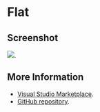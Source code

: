 # Flat



## Screenshot
![](https://raw.githubusercontent.com/gerane/VSCodeThemes/master/gerane.Theme-Flat/screenshot.png).


## More Information
* [Visual Studio Marketplace](https://marketplace.visualstudio.com/items/gerane.Theme-Flat).
* [GitHub repository](https://github.com/gerane/VSCodeThemes).
